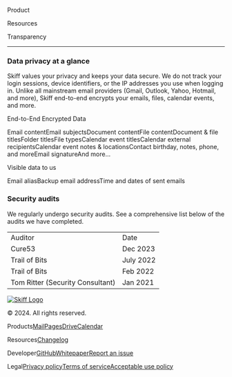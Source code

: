 [](https://skiff.com/)

Product

Resources

Transparency  

---------------

### Data privacy at a glance

Skiff values your privacy and keeps your data secure. We do not track your login sessions, device identifiers, or the IP addresses you use when logging in. Unlike all mainstream email providers (Gmail, Outlook, Yahoo, Hotmail, and more), Skiff end-to-end encrypts your emails, files, calendar events, and more.

End-to-End Encrypted Data

Email contentEmail subjectsDocument contentFile contentDocument & file titlesFolder titlesFile typesCalendar event titlesCalendar external recipientsCalendar event notes & locationsContact birthday, notes, phone, and moreEmail signatureAnd more...

Visible data to us

Email aliasBackup email addressTime and dates of sent emails

### Security audits

We regularly undergo security audits. See a comprehensive list below of the audits we have completed.

|     |     |
| --- | --- |
| Auditor | Date |
| Cure53 | Dec 2023 |
| Trail of Bits | July 2022 |
| Trail of Bits | Feb 2022 |
| Tom Ritter (Security Consultant) | Jan 2021 |

[![Skiff Logo](https://cdn.sanity.io/images/sdd9dua4/production/07da4f72b24a1e98db8ac9ab6b04e090bc585f8f-163x64.svg?fit=max&auto=format)](https://skiff.com/)

© 2024. All rights reserved.

Products[Mail](https://skiff.com/mail)[Pages](https://skiff.com/pages)[Drive](https://skiff.com/drive)[Calendar](https://skiff.com/calendar)

Resources[Changelog](https://skiff.com/changelog)

Developer[GitHub](https://github.com/skiff-org)[Whitepaper](https://skiff.com/security-model)[Report an issue](https://skiff.com/report)

Legal[Privacy policy](https://skiff.com/privacy-policy)[Terms of service](https://app.skiff.com/docs/8e50d705-8d48-4434-922e-bdad09d0e4be#TmfvNJY4Wel9br9jd3Tl3raiiQcsWYcXCe76ToaAsyw=)[Acceptable use policy](https://app.skiff.com/docs/c682c6a4-4fde-4e98-95b2-6a85085fdbde#uceeiqhn1+oMDjoItzLjhXwy4Rk7YVaFd1heNKuhDSo=)